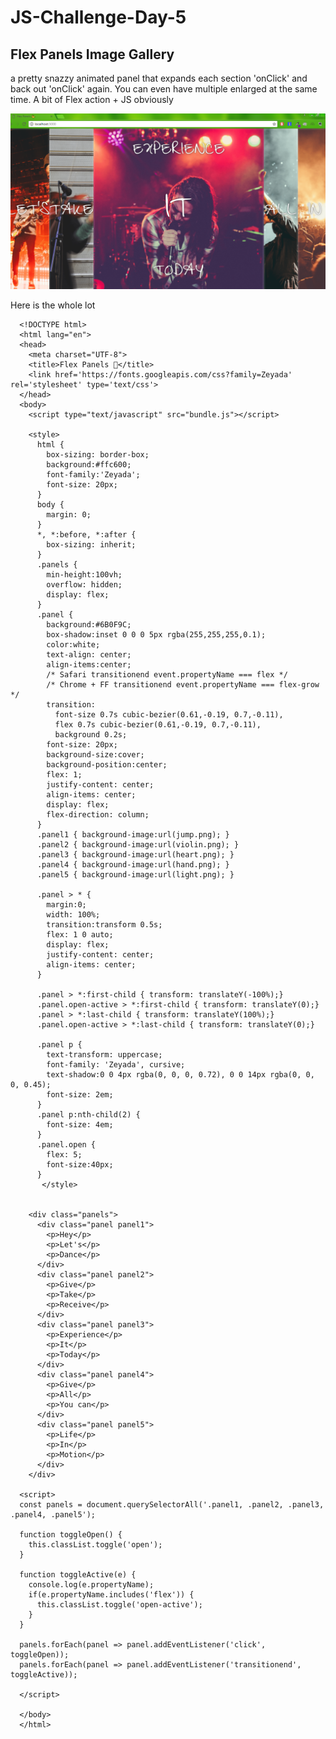 # JS-Challenge-Day-5 
## Flex Panels Image Gallery
a pretty snazzy animated panel that expands each section 'onClick' and back out 'onClick' again. You can even have multiple enlarged at the same time. A bit of Flex action + JS obviously

![Screenshot](flex3.png)

Here is the whole lot


      <!DOCTYPE html>
      <html lang="en">
      <head>
        <meta charset="UTF-8">
        <title>Flex Panels 💪</title>
        <link href='https://fonts.googleapis.com/css?family=Zeyada' rel='stylesheet' type='text/css'>
      </head>
      <body>
        <script type="text/javascript" src="bundle.js"></script>

        <style>
          html {
            box-sizing: border-box;
            background:#ffc600;
            font-family:'Zeyada';
            font-size: 20px;
          }
          body {
            margin: 0;
          }
          *, *:before, *:after {
            box-sizing: inherit;
          }
          .panels {
            min-height:100vh;
            overflow: hidden;
            display: flex;
          }
          .panel {
            background:#6B0F9C;
            box-shadow:inset 0 0 0 5px rgba(255,255,255,0.1);
            color:white;
            text-align: center;
            align-items:center;
            /* Safari transitionend event.propertyName === flex */
            /* Chrome + FF transitionend event.propertyName === flex-grow */
            transition:
              font-size 0.7s cubic-bezier(0.61,-0.19, 0.7,-0.11),
              flex 0.7s cubic-bezier(0.61,-0.19, 0.7,-0.11),
              background 0.2s;
            font-size: 20px;
            background-size:cover;
            background-position:center;
            flex: 1;
            justify-content: center;
            align-items: center;
            display: flex;
            flex-direction: column;
          }
          .panel1 { background-image:url(jump.png); }
          .panel2 { background-image:url(violin.png); }
          .panel3 { background-image:url(heart.png); }
          .panel4 { background-image:url(hand.png); }
          .panel5 { background-image:url(light.png); }

          .panel > * {
            margin:0;
            width: 100%;
            transition:transform 0.5s;
            flex: 1 0 auto;
            display: flex;
            justify-content: center;
            align-items: center;
          }

          .panel > *:first-child { transform: translateY(-100%);}
          .panel.open-active > *:first-child { transform: translateY(0);}
          .panel > *:last-child { transform: translateY(100%);}
          .panel.open-active > *:last-child { transform: translateY(0);}

          .panel p {
            text-transform: uppercase;
            font-family: 'Zeyada', cursive;
            text-shadow:0 0 4px rgba(0, 0, 0, 0.72), 0 0 14px rgba(0, 0, 0, 0.45);
            font-size: 2em;
          }
          .panel p:nth-child(2) {
            font-size: 4em;
          }
          .panel.open {
            flex: 5;
            font-size:40px;
          }
           </style>


        <div class="panels">
          <div class="panel panel1">
            <p>Hey</p>
            <p>Let's</p>
            <p>Dance</p>
          </div>
          <div class="panel panel2">
            <p>Give</p>
            <p>Take</p>
            <p>Receive</p>
          </div>
          <div class="panel panel3">
            <p>Experience</p>
            <p>It</p>
            <p>Today</p>
          </div>
          <div class="panel panel4">
            <p>Give</p>
            <p>All</p>
            <p>You can</p>
          </div>
          <div class="panel panel5">
            <p>Life</p>
            <p>In</p>
            <p>Motion</p>
          </div>
        </div>

      <script>
      const panels = document.querySelectorAll('.panel1, .panel2, .panel3, .panel4, .panel5');

      function toggleOpen() {
        this.classList.toggle('open');
      }

      function toggleActive(e) {
        console.log(e.propertyName);
        if(e.propertyName.includes('flex')) {
          this.classList.toggle('open-active');
        }
      }

      panels.forEach(panel => panel.addEventListener('click', toggleOpen));
      panels.forEach(panel => panel.addEventListener('transitionend', toggleActive));

      </script>

      </body>
      </html>

